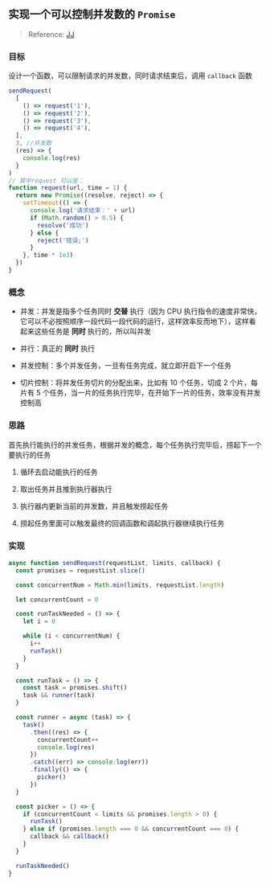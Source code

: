 ## 实现一个可以控制并发数的 `Promise`

> Reference: [JJ](https://juejin.cn/post/7219961144584552504)

### 目标

设计一个函数，可以限制请求的并发数，同时请求结束后，调用 `callback` 函数

```js
sendRequest(
  [
    () => request('1'),
    () => request('2'),
    () => request('3'),
    () => request('4'),
  ],
  3, //并发数
  (res) => {
    console.log(res)
  }
)
// 其中request 可以是：
function request(url, time = 1) {
  return new Promise((resolve, reject) => {
    setTimeout(() => {
      console.log('请求结束：' + url)
      if (Math.random() > 0.5) {
        resolve('成功')
      } else {
        reject('错误;')
      }
    }, time * 1e3)
  })
}
```
### 概念

- 并发：并发是指多个任务同时 **交替** 执行（因为 CPU 执行指令的速度非常快，它可以不必按照顺序一段代码一段代码的运行，这样效率反而地下），这样看起来这些任务是 **同时** 执行的，所以叫并发

- 并行：真正的 **同时** 执行

- 并发控制：多个并发任务，一旦有任务完成，就立即开启下一个任务

- 切片控制：将并发任务切片的分配出来，比如有 10 个任务，切成 2 个片，每片有 5 个任务，当一片的任务执行完毕，在开始下一片的任务，效率没有并发控制高

### 思路

首先执行能执行的并发任务，根据并发的概念，每个任务执行完毕后，捞起下一个要执行的任务

1. 循环去启动能执行的任务

2. 取出任务并且推到执行器执行

3. 执行器内更新当前的并发数，并且触发捞起任务

4. 捞起任务里面可以触发最终的回调函数和调起执行器继续执行任务

### 实现

```js
async function sendRequest(requestList, limits, callback) {
  const promises = requestList.slice()

  const concurrentNum = Math.min(limits, requestList.length)

  let concurrentCount = 0

  const runTaskNeeded = () => {
    let i = 0

    while (i < concurrentNum) {
      i++
      runTask()
    }
  }

  const runTask = () => {
    const task = promises.shift()
    task && runner(task)
  }

  const runner = async (task) => {
    task()
      .then((res) => {
        concurrentCount++
        console.log(res)
      })
      .catch((err) => console.log(err))
      .finally(() => {
        picker()
      })
  }

  const picker = () => {
    if (concurrentCount < limits && promises.length > 0) {
      runTask()
    } else if (promises.length === 0 && concurrentCount === 0) {
      callback && callback()
    }
  }

  runTaskNeeded()
}
```

